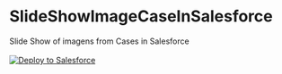 # SlideShowImageCaseInSalesforce
Slide Show of imagens from Cases in Salesforce
<br><br>
<a href="https://githubsfdeploy.herokuapp.com?owner=slompo&repo=SlideShowImageCaseInSalesforce">
  <img alt="Deploy to Salesforce"
       src="https://raw.githubusercontent.com/afawcett/githubsfdeploy/master/deploy.png">
</a>

